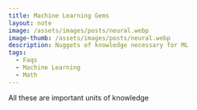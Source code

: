 ```yaml
---
title: Machine Learning Gems
layout: note
image: /assets/images/posts/neural.webp
image-thumb: /assets/images/posts/neural.webp
description: Nuggets of knowledge necessary for ML
tags:
  - Faqs
  - Machine Learning
  - Math
---
```


All these are important units of knowledge 